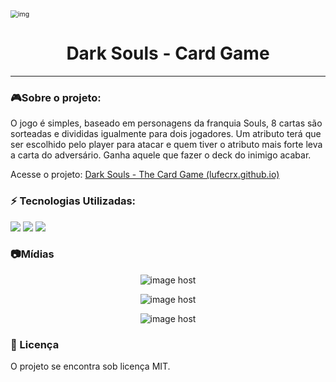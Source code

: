 <img src="https://www.dafont.com/forum/attach/orig/1/0/105453.jpg" alt="img" style="zoom: 75%;" />

<h1 align="center">Dark Souls - Card Game<br></h1>

------

### 🎮Sobre o projeto: 

O jogo é simples, baseado em personagens da franquia Souls, 8 cartas são sorteadas e divididas igualmente para dois jogadores. Um atributo terá que ser escolhido pelo player para atacar e quem tiver o atributo mais forte leva a carta do adversário. Ganha aquele que fazer o deck do inimigo acabar.

Acesse o projeto: [Dark Souls - The Card Game (lufecrx.github.io)](https://lufecrx.github.io/DS-CardGame/)

### ⚡ Tecnologias Utilizadas:

<a href="https://developer.mozilla.org/en-US/docs/Web/Guide/HTML/HTML5" target="_blank"><img  src="https://img.shields.io/static/v1?label=&message=html5&color=0D1017&style=for-the-badge&logo=html5&logoColor=E34F26&link=https://leftgithub.com"/></a> <a href="https://developer.mozilla.org/en-US/docs/Web/CSS"><img  src="https://img.shields.io/static/v1?label=&message=css3&color=0D1017&style=for-the-badge&logo=css3&logoColor=1572B6"/></a> <a href="https://www.javascript.com/"><img  src="https://img.shields.io/static/v1?label=&message=javascript&color=0D1017&style=for-the-badge&logo=javascript&logoColor=F7DF1E"/></a>

### 📷Mídias

<p align="center"><img src="https://images2.imgbox.com/3c/d5/ypbJnjej_o.png" alt="image host"/></p>

<p align="center"><img src="https://images2.imgbox.com/85/75/cEtIjt90_o.png"  alt="image host"/></p>

<p align="center"><img src="https://images2.imgbox.com/86/e6/fv8RGkm7_o.png"  alt="image host"/></p>



### 📝 Licença

O projeto se encontra sob licença MIT.

